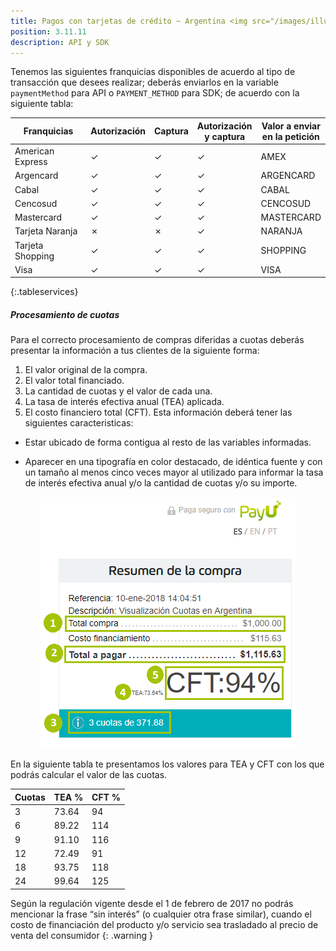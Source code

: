 ```yaml
---
title: Pagos con tarjetas de crédito ~ Argentina <img src="/images/illustrations/argentina_logo.png" width="50">
position: 3.11.11
description: API y SDK
---
```


Tenemos las siguientes franquicias disponibles de acuerdo al tipo de transacción que desees realizar; deberás enviarlos en la variable `paymentMethod` para API o `PAYMENT_METHOD` para SDK; de acuerdo con la siguiente <a name="pMarg"></a>tabla:

|Franquicias|Autorización|Captura|Autorización<br>y captura|Valor a enviar<br>en la petición|
|---|---|---|---|---|
|American Express|✓|✓|✓|AMEX|
|Argencard|✓|✓|✓|ARGENCARD|
|Cabal|✓|✓|✓|CABAL|
|Cencosud|✓|✓|✓|CENCOSUD|
|Mastercard|✓|✓|✓|MASTERCARD|
|Tarjeta Naranja|✗|✗|✓|NARANJA|
|Tarjeta Shopping|✓|✓|✓|SHOPPING|
|Visa|✓|✓|✓|VISA|
{:.tableservices}

##### Procesamiento de cuotas

Para el correcto procesamiento de compras diferidas a cuotas deberás presentar la información a tus clientes de la siguiente forma:

1. El valor original de la compra.
2. El valor total financiado.
3. La cantidad de cuotas y el valor de cada una.
4. La tasa de interés efectiva anual (TEA) aplicada.
5. El costo financiero total (CFT). Esta información deberá tener las siguientes caracteristicas:
  - Estar ubicado de forma contigua al resto de las variables informadas.
  + Aparecer en una tipografía en color destacado, de idéntica fuente y con un tamaño al menos cinco veces mayor al utilizado para informar la tasa de interés efectiva anual y/o la cantidad de cuotas y/o su importe.

<center><img src="/images/illustrations/cuotas_arg.png"></center>

En la siguiente tabla te presentamos los valores para TEA y CFT con los que podrás calcular el valor de las cuotas.

|Cuotas|TEA %|CFT %|
|---|---|---|
|3|73.64|94|
|6|89.22|114|
|9|91.10|116|
|12|72.49|91|
|18|93.75|118|
|24|99.64|125|

Según la regulación vigente desde el 1 de febrero de 2017 no podrás mencionar la frase “sin interés” (o cualquier otra frase similar), cuando el costo de financiación del producto y/o servicio sea trasladado al precio de venta del consumidor
{: .warning }
